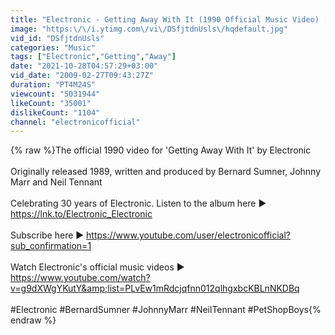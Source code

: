 ```yaml
---
title: "Electronic - Getting Away With It (1990 Official Music Video) [HD Upgrade]"
image: "https:\/\/i.ytimg.com\/vi\/DSfjtdnUsls\/hqdefault.jpg"
vid_id: "DSfjtdnUsls"
categories: "Music"
tags: ["Electronic","Getting","Away"]
date: "2021-10-28T04:57:29+03:00"
vid_date: "2009-02-27T09:43:27Z"
duration: "PT4M24S"
viewcount: "5031944"
likeCount: "35001"
dislikeCount: "1104"
channel: "electronicofficial"
---
```

{% raw %}The official 1990 video for 'Getting Away With It' by Electronic<br /><br />Originally released 1989, written and produced by Bernard Sumner, Johnny Marr and Neil Tennant<br /><br />Celebrating 30 years of Electronic. Listen to the album here ▶ <a rel="nofollow" target="blank" href="https://lnk.to/Electronic_Electronic">https://lnk.to/Electronic_Electronic</a><br /><br />Subscribe here ▶ <a rel="nofollow" target="blank" href="https://www.youtube.com/user/electronicofficial?sub_confirmation=1">https://www.youtube.com/user/electronicofficial?sub_confirmation=1</a><br /><br />Watch Electronic's official music videos ▶ <a rel="nofollow" target="blank" href="https://www.youtube.com/watch?v=g9dXWgYKutY&amp;list=PLvEw1mRdcjqfnn012qlhgxbcKBLnNKDBq">https://www.youtube.com/watch?v=g9dXWgYKutY&amp;list=PLvEw1mRdcjqfnn012qlhgxbcKBLnNKDBq</a><br /><br />#Electronic #BernardSumner #JohnnyMarr #NeilTennant #PetShopBoys{% endraw %}

